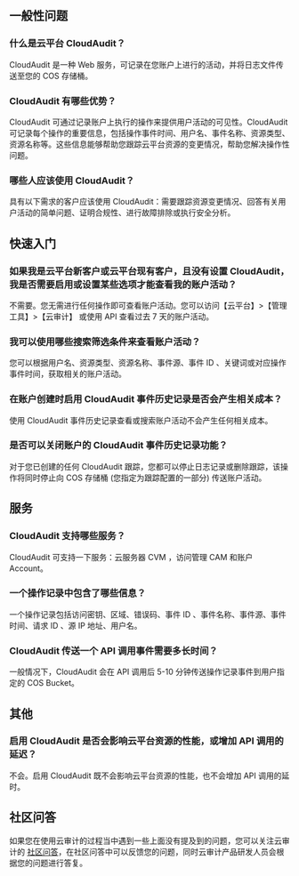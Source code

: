 ## 一般性问题
### 什么是云平台 CloudAudit？
CloudAudit 是一种 Web 服务，可记录在您账户上进行的活动，并将日志文件传送至您的 COS 存储桶。

### CloudAudit 有哪些优势？
CloudAudit 可通过记录账户上执行的操作来提供用户活动的可见性。CloudAudit 可记录每个操作的重要信息，包括操作事件时间、用户名、事件名称、资源类型、资源名称等。这些信息能够帮助您跟踪云平台资源的变更情况，帮助您解决操作性问题。

### 哪些人应该使用 CloudAudit？
具有以下需求的客户应该使用 CloudAudit：需要跟踪资源变更情况、回答有关用户活动的简单问题、证明合规性、进行故障排除或执行安全分析。

## 快速入门
### 如果我是云平台新客户或云平台现有客户，且没有设置 CloudAudit，我是否需要启用或设置某些选项才能查看我的账户活动？
不需要。您无需进行任何操作即可查看账户活动。您可以访问【云平台】>【管理工具】>【云审计】                                                                                                                                                                                                                                                                                                                                                                                                                                                                                                                                                                                                                                                                                                                                                                                                                                                                                                                                                                                                                                                                                                                                                                                                                                                                                                                                                                                                                                                                                                                                                                                                                                                                                                                                                                                                                                                                                                                                                                                                                                                                                                                                                                                                                                                                                                                                                                                                                                                                                                                                                                                                                                                                                                                                                                                                                                                                                                                                                                                                                                                                                                                                                                                                                                                                                                                                                                                                                                                                                                                                                                                                                                                                                                                                                                                                                                                                                                                                                                                                                                                                                                                                                                                                                                                                                                                                                                                                                                                                                                                                                                                                                                                                                                                                                                                                                                                                                                                                                                                                                                                                                                                                                                                                                                                                                                                                                                                                                                                                                                                                                                                                                                                                                                                                                                                                                                                                                                                                                                                                                                                                                                                                                                                                                                                                                                                                                                                                                                                                                                                                                                                                                                                                                                                                                                                                                                                                                                                                                                                                                                                                                                                                                                                                                                                                                                                                                                                                                                                                                                                                                                                                                                                                                                                                                                                                                                                                                                                                                                                                                                                                                                                                                                                                                                                                                                                                                                                                                                                                                                                                                                                                                                                                                                                                                                                                                                                                                                                                                                                                                                                                                                                                                                                                                                                                                                                                                                                                                                                                                                                                                                                                                                                                                                                                                                                                                                                                                                                                                                                                                                                                                                                                                                                                                                                                                                                                                                                                                                                                                                                                                                                                                                                                                                                                                                                                                                                                                                                                                                                                                                                                                                                                                                                                                                                                                                                                                                                                                                                                                                                                                                                                                                                                                                                                                                                                                                                                                                                                                                                                                                                                                                                                                                                                                                                                                                                                                                                                                                                                                                                                                                                                                                                                                                                                                                                                                                                                                                                                                                                                                                                                                                                                                                                                                                                                                                                                                                                                                                                                                                                                                                                                                                                                                                                                                                                                                                                                                                                                                                                                                                                                                                                                                                                                                                                                                                                                                                                                                                                                                                                                                                                                                                                                                                                                                                                                                                                                                                                                                                                                                                                                                                                                                                                                                                                                                                                                                                                                                                                                                                                                                                                                                                                                                                                                                                                                                                                                                                                                                                                                                                                                                                                                                                                                                                                                                             或使用 API 查看过去 7 天的账户活动。

### 我可以使用哪些搜索筛选条件来查看账户活动？
您可以根据用户名、资源类型、资源名称、事件源、事件 ID 、关键词或对应操作事件时间，获取相关的账户活动。



### 在账户创建时启用 CloudAudit 事件历史记录是否会产生相关成本？
使用 CloudAudit 事件历史记录查看或搜索账户活动不会产生任何相关成本。

### 是否可以关闭账户的 CloudAudit 事件历史记录功能？
对于您已创建的任何 CloudAudit 跟踪，您都可以停止日志记录或删除跟踪，该操作将同时停止向 COS 存储桶 (您指定为跟踪配置的一部分) 传送账户活动。

## 服务
### CloudAudit 支持哪些服务？
CloudAudit 可支持一下服务：云服务器 CVM ，访问管理 CAM 和账户 Account。


### 一个操作记录中包含了哪些信息？
一个操作记录包括访问密钥、区域、错误码、事件 ID 、事件名称、事件源、事件时间、请求 ID 、源 IP 地址、用户名。
### CloudAudit 传送一个 API 调用事件需要多长时间？
一般情况下，CloudAudit 会在 API 调用后 5-10 分钟传送操作记录事件到用户指定的 COS Bucket。



## 其他
### 启用 CloudAudit 是否会影响云平台资源的性能，或增加 API 调用的延迟？
不会。启用 CloudAudit 既不会影响云平台资源的性能，也不会增加 API 调用的延时。

## 社区问答
如果您在使用云审计的过程当中遇到一些上面没有提及到的问题，您可以关注云审计的 [社区问答](/developer/ask/tag/133)，在社区问答中可以反馈您的问题，同时云审计产品研发人员会根据您的问题进行答复。